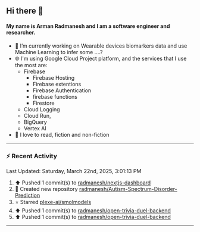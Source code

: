 ## Hi there 👋

#### My name is Arman Radmanesh and I am a software engineer and researcher.

- 🔭 I’m currently working on Wearable devices biomarkers data and use Machine Learning to infer some ....?
- 🌐 I'm using Google Cloud Project platform, and the services that I use the most are:
  - Firebase
     - Firebase Hosting
     - Firebase extentions 
     - Firebase Authentication
     - firebase functions
     - Firestore
  - Cloud Logging
  - Cloud Run,
  - BigQuery
  - Vertex AI
- 📖 I love to read, fiction and non-fiction

---

### :zap: Recent Activity

<!--START_SECTION:activity-->
<!--END_SECTION:activity-->

<!--RECENT_ACTIVITY:last_update-->
Last Updated: Saturday, March 22nd, 2025, 3:01:13 PM
<!--RECENT_ACTIVITY:last_update_end-->

<!--RECENT_ACTIVITY:start-->
1. ⬆️ Pushed 1 commit(s) to [radmanesh/nextjs-dashboard](https://github.com/radmanesh/nextjs-dashboard)
2. 📔 Created new repository [radmanesh/Autism-Spectrum-Disorder-Prediction](https://github.com/radmanesh/Autism-Spectrum-Disorder-Prediction)
3. ⭐ Starred [plexe-ai/smolmodels](https://github.com/plexe-ai/smolmodels)
4. ⬆️ Pushed 1 commit(s) to [radmanesh/open-trivia-duel-backend](https://github.com/radmanesh/open-trivia-duel-backend)
5. ⬆️ Pushed 1 commit(s) to [radmanesh/open-trivia-duel-backend](https://github.com/radmanesh/open-trivia-duel-backend)
<!--RECENT_ACTIVITY:end-->

---

<!--
**radmanesh/radmanesh** is a ✨ _special_ ✨ repository because its `README.md` (this file) appears on your GitHub profile.

Here are some ideas to get you started:

- 🔭 I’m currently working on ...
- 🌱 I’m currently learning ...
- 👯 I’m looking to collaborate on ...
- 🤔 I’m looking for help with ...
- 💬 Ask me about ...
- 📫 How to reach me: ...
- 😄 Pronouns: ...
- ⚡ Fun fact: ...
-->
